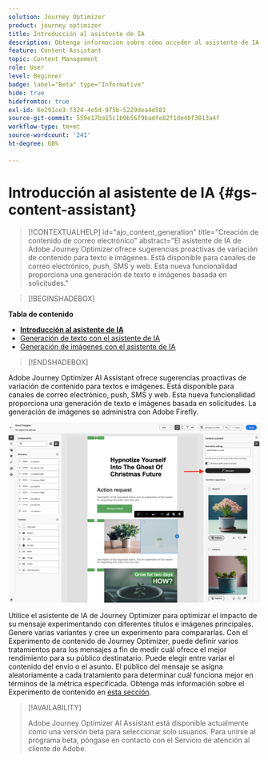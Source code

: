 ```yaml
---
solution: Journey Optimizer
product: journey optimizer
title: Introducción al asistente de IA
description: Obtenga información sobre cómo acceder al asistente de IA de Journey Optimizer y trabajar con él
feature: Content Assistant
topic: Content Management
role: User
level: Beginner
badge: label="Beta" type="Informative"
hide: true
hidefromtoc: true
exl-id: 6e291ce3-f324-4e5d-975b-5229dea4d581
source-git-commit: 559e17ba15c1b9b56f9badfe82f1de4bf3013a4f
workflow-type: tm+mt
source-wordcount: '241'
ht-degree: 68%

---
```


# Introducción al asistente de IA {#gs-content-assistant}

>[!CONTEXTUALHELP]
>id="ajo_content_generation"
>title="Creación de contenido de correo electrónico"
>abstract="El asistente de IA de Adobe Journey Optimizer ofrece sugerencias proactivas de variación de contenido para texto e imágenes. Está disponible para canales de correo electrónico, push, SMS y web. Esta nueva funcionalidad proporciona una generación de texto e imágenes basada en solicitudes."

>[!BEGINSHADEBOX]

**Tabla de contenido**

* **[Introducción al asistente de IA](gs-generative.md)**
* [Generación de texto con el asistente de IA](generative-content.md)
* [Generación de imágenes con el asistente de IA](generative-image.md)

>[!ENDSHADEBOX]

Adobe Journey Optimizer AI Assistant ofrece sugerencias proactivas de variación de contenido para textos e imágenes. Está disponible para canales de correo electrónico, push, SMS y web. Esta nueva funcionalidad proporciona una generación de texto e imágenes basada en solicitudes. La generación de imágenes se administra con Adobe Firefly.

![](assets/image-gen-ai.png)

Utilice el asistente de IA de Journey Optimizer para optimizar el impacto de su mensaje experimentando con diferentes títulos e imágenes principales. Genere varias variantes y cree un experimento para compararlas. Con el Experimento de contenido de Journey Optimizer, puede definir varios tratamientos para los mensajes a fin de medir cuál ofrece el mejor rendimiento para su público destinatario. Puede elegir entre variar el contenido del envío o el asunto. El público del mensaje se asigna aleatoriamente a cada tratamiento para determinar cuál funciona mejor en términos de la métrica especificada. Obtenga más información sobre el Experimento de contenido en [esta sección](../campaigns/content-experiment.md).

>[!AVAILABILITY]
>
>Adobe Journey Optimizer AI Assistant está disponible actualmente como una versión beta para seleccionar solo usuarios. Para unirse al programa beta, póngase en contacto con el Servicio de atención al cliente de Adobe.

